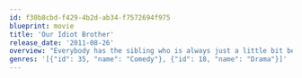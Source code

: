 ```yaml
---
id: f30b8cbd-f429-4b2d-ab34-f7572694f975
blueprint: movie
title: 'Our Idiot Brother'
release_date: '2011-08-26'
overview: "Everybody has the sibling who is always just a little bit behind the curve when it comes to getting his life together. For sisters Liz, Miranda and Natalie, that person is their perennially upbeat brother Ned, an erstwhile organic farmer whose willingness to rely on the honesty of mankind is a less-than-optimum strategy for a tidy, trouble-free existence. Ned may be utterly lacking in common sense, but he is their brother and so, after his girlfriend dumps him and boots him off the farm, his sisters once again come to his rescue. As Liz, Miranda and Natalie each take a turn at housing Ned, their brother's unfailing commitment to honesty creates more than a few messes in their comfortable routines. But as each of their lives begins to unravel, Ned's family comes to realize that maybe, in believing and trusting the people around him, Ned isn't such an idiot after all."
genres: '[{"id": 35, "name": "Comedy"}, {"id": 18, "name": "Drama"}]'
---
```

